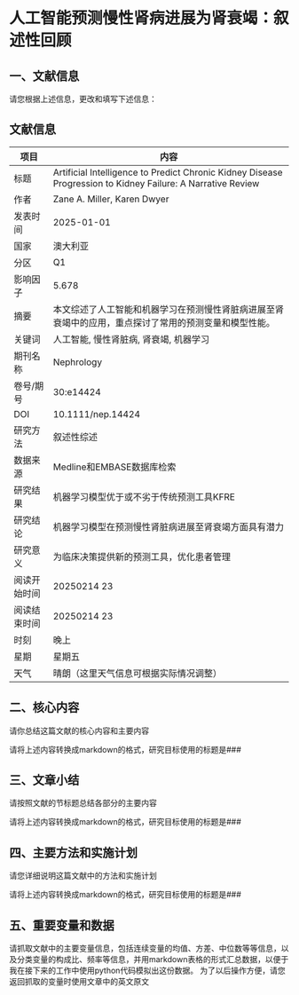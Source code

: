 # 人工智能预测慢性肾病进展为肾衰竭：叙述性回顾






## 一、文献信息

请您根据上述信息，更改和填写下述信息：

## 文献信息

|项目|内容|
| ---- | ---- |
|标题|Artificial Intelligence to Predict Chronic Kidney Disease Progression to Kidney Failure: A Narrative Review|
|作者|Zane A. Miller, Karen Dwyer|
|发表时间|2025-01-01|
|国家|澳大利亚|
|分区|Q1|
|影响因子|5.678|
|摘要|本文综述了人工智能和机器学习在预测慢性肾脏病进展至肾衰竭中的应用，重点探讨了常用的预测变量和模型性能。|
|关键词|人工智能, 慢性肾脏病, 肾衰竭, 机器学习|
|期刊名称|Nephrology|
|卷号/期号|30:e14424|
|DOI|10.1111/nep.14424|
|研究方法|叙述性综述|
|数据来源|Medline和EMBASE数据库检索|
|研究结果|机器学习模型优于或不劣于传统预测工具KFRE|
|研究结论|机器学习模型在预测慢性肾脏病进展至肾衰竭方面具有潜力|
|研究意义|为临床决策提供新的预测工具，优化患者管理|
|阅读开始时间|20250214 23|
|阅读结束时间|20250214 23|
|时刻|晚上|
|星期|星期五|
|天气|晴朗（这里天气信息可根据实际情况调整）|



## 二、核心内容
请你总结这篇文献的核心内容和主要内容

请将上述内容转换成markdown的格式，研究目标使用的标题是###

## 三、文章小结

请按照文献的节标题总结各部分的主要内容

请将上述内容转换成markdown的格式，研究目标使用的标题是###
## 四、主要方法和实施计划
请您详细说明这篇文献中的方法和实施计划

请将上述内容转换成markdown的格式，研究目标使用的标题是###

## 五、重要变量和数据
请抓取文献中的主要变量信息，包括连续变量的均值、方差、中位数等等信息，以及分类变量的构成比、频率等信息，并用markdown表格的形式汇总数据，以便于我在接下来的工作中使用python代码模拟出这份数据。
为了以后操作方便，请您返回抓取的变量时使用文章中的英文原文